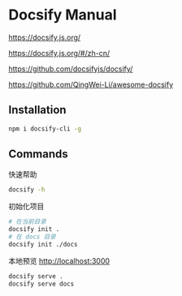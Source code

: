# Docsify Manual

<https://docsify.js.org/>

<https://docsify.js.org/#/zh-cn/>

<https://github.com/docsifyjs/docsify/>

<https://github.com/QingWei-Li/awesome-docsify>

## Installation

```bash
npm i docsify-cli -g
```

## Commands

快速帮助

```bash
docsify -h
```

初始化项目

```bash
# 在当前目录
docsify init .
# 在 docs 目录
docsify init ./docs
```

本地预览 <http://localhost:3000>

```bash
docsify serve .
docsify serve docs
```
